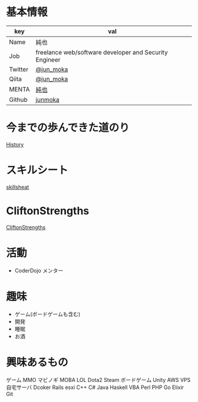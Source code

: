 # 基本情報
|key|val|
|-|-|
|Name|純也|
|Job|freelance web/software developer and Security Engineer|
|Twitter|[@jun_moka](https://twitter.com/jun_moka/)|
|Qiita|[@jun_moka](https://qiita.com/jun_moka/)|
|MENTA|[純也](https://menta.work/user/2101)|
|Github|[junmoka](https://github.com/junmoka)|

# 今までの歩んできた道のり
[History](https://github.com/junmoka/profile/blob/master/history.md)

# スキルシート
[skillsheat](https://github.com/junmoka/profile/blob/master/skillsheat.md)

# CliftonStrengths
[CliftonStrengths](https://github.com/junmoka/profile/blob/master/CliftonStrengths.md)

# 活動
- CoderDojo メンター

# 趣味
- ゲーム(ボードゲームも含む)
- 開発
- 睡眠
- お酒

# 興味あるもの
ゲーム MMO マビノギ MOBA LOL Dota2 Steam ボードゲーム
Unity AWS VPS 自宅サーバ Dcoker Rails esxi
C++ C# Java Haskell VBA Perl PHP Go Elixir Git
